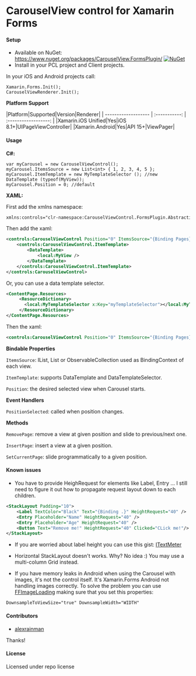 # CarouselView control for Xamarin Forms

#### Setup
* Available on NuGet: https://www.nuget.org/packages/CarouselView.FormsPlugin/ [![NuGet](https://img.shields.io/nuget/v/CarouselView.FormsPlugin.svg?label=NuGet)](https://www.nuget.org/packages/CarouselView.FormsPlugin/)
* Install in your PCL project and Client projects.

In your iOS and Android projects call:

```
Xamarin.Forms.Init();
CarouselViewRenderer.Init();
```

**Platform Support**

|Platform|Supported|Version|Renderer|
| ------------------- | :-----------: | :------------------: |
|Xamarin.iOS Unified|Yes|iOS 8.1+|UIPageViewController|
|Xamarin.Android|Yes|API 15+|ViewPager|

#### Usage

**C#:**

```
var myCarousel = new CarouselViewControl();
myCarousel.ItemsSource = new List<int> { 1, 2, 3, 4, 5 };
myCarousel.ItemTemplate = new MyTemplateSelector (); //new DataTemplate (typeof(MyView));
myCarousel.Position = 0; //default
```

**XAML:**

First add the xmlns namespace:

```xml
xmlns:controls="clr-namespace:CarouselViewControl.FormsPlugin.Abstractions;assembly=CarouselViewControl.FormsPlugin.Abstractions"
```

Then add the xaml:

```xml
<controls:CarouselViewControl Position="0" ItemsSource="{Binding Pages}" VerticalOptions="FillAndExpand" HorizontalOptions="FillAndExpand">
    <controls:CarouselViewControl.ItemTemplate>
        <DataTemplate>
            <local:MyView />
	    </DataTemplate>
    </controls:CarouselViewControl.ItemTemplate>
</controls:CarouselViewControl>
```

Or, you can use a data template selector.

```xml
<ContentPage.Resources>
	 <ResourceDictionary>
	   <local:MyTemplateSelector x:Key="myTemplateSelector"></local:MyTemplateSelector>
	 </ResourceDictionary>
</ContentPage.Resources>
```

Then the xaml:

```xml
<controls:CarouselViewControl Position="0" ItemsSource="{Binding Pages}" ItemTemplate="{StaticResource myTemplateSelector}" VerticalOptions="FillAndExpand" HorizontalOptions="FillAndExpand"/>
```

**Bindable Properties**

```ItemsSource```: IList, List or ObservableCollection used as BindingContext of each view.

```ItemTemplate```: supports DataTemplate and DataTemplateSelector.

```Position```: the desired selected view when Carousel starts.

**Event Handlers**

```PositionSelected```: called when position changes.

**Methods**

```RemovePage```: remove a view at given position and slide to previous/next one.

```InsertPage```: insert a view at a given position.

```SetCurrentPage```: slide programmatically to a given position.

#### Known issues

- You have to provide HeighRequest for elements like Label, Entry ... I still need to figure it out how to propagate request layout down to each children.

```xml
<StackLayout Padding="10">
	<Label TextColor="Black" Text="{Binding .}" HeightRequest="40" />
	<Entry Placeholder="Name" HeightRequest="40" />
	<Entry Placeholder="Age" HeightRequest="40" />
	<Button Text="Remove me!" HeightRequest="40" Clicked="CLick me!"/>
</StackLayout>
```

- If you are worried about label height you can use this gist: [ITextMeter](https://gist.github.com/alexrainman/82b00160ab32bef9e69dee6d460f44fa)

- Horizontal StackLayout doesn't works. Why? No idea :) You may use a multi-column Grid instead.

- If you have memory leaks in Android when using the Carousel with images, it's not the control itself. It's Xamarin.Forms Android not handling images correctly. To solve the problem you can use [FFImageLoading](https://github.com/luberda-molinet/FFImageLoading) making sure that you set this properties:

```
DownsampleToViewSize="true" DownsampleWidth="WIDTH"
```

#### Contributors
* [alexrainman](https://github.com/alexrainman)

Thanks!

#### License
Licensed under repo license
